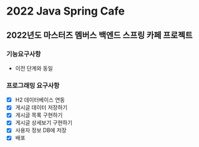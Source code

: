 # 2022 Java Spring Cafe

## 2022년도 마스터즈 멤버스 백엔드 스프링 카페 프로젝트

### 기능요구사항
- 이전 단계와 동일

### 프로그래밍 요구사항
- [X] H2 데이터베이스 연동
- [X] 게시글 데이터 저장하기
- [X] 게시글 목록 구현하기
- [x] 게시글 상세보기 구현하기
- [X] 사용자 정보 DB에 저장
- [x] 배포